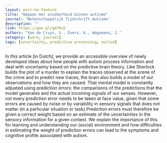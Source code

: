 ```yaml
---
layout: post-no-feature
title: "Omgaan met onzekerheid binnen autisme"
journal: "Wetenschappelijk Tijdschrift Autisme"
description: ""
link: https://goo.gl/gd7KLK
authors: "Van de Cruys, S., Evers, K., Wagemans, J."
category: [work, journal]
tags: [uncertainty, predictive processing, autism]
---
```


In this article [in Dutch], we provide an accessible overview of newly developed ideas about how people with autism process information and deal with uncertainty based on the predictive brain theory. Like Sherlock builds the plot of a murder to explain the traces observed at the scene of the crime and to predict new traces, the brain also builds a model of our observations and how they are caused. That mental model is constantly adjusted using prediction errors: the comparisons of the predictions that the model generates and the actual incoming signals of our senses. However, not every prediction error needs to be taken at face value, given that some errors are caused by noise or by variability in sensory signals that does not matter (in a particular situation or task).Prediction errors must therefore be given a correct weight based on an estimate of the uncertainties in the sensory information for a given context. We explain the importance of this for learning and understanding our (social) environment and how difficulties in
estimating the weight of prediction errors can lead to the symptoms and cognitive profile associated with autism.
